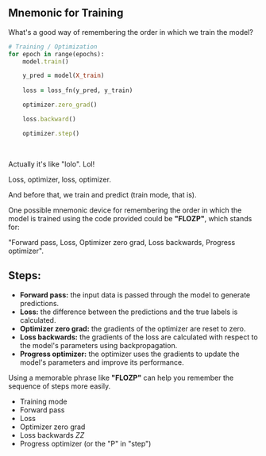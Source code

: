 ## Mnemonic for Training

What's a good way of remembering the order in which we train the model?

```ruby
# Training / Optimization
for epoch in range(epochs):
    model.train()

    y_pred = model(X_train)
    
    loss = loss_fn(y_pred, y_train)

    optimizer.zero_grad()

    loss.backward()

    optimizer.step()
```

<br>

Actually it's like "lolo". Lol!

Loss, optimizer, loss, optimizer.

And before that, we train and predict (train mode, that is).

One possible mnemonic device for remembering the order in which the model is trained using the code provided could be **"FLOZP"**, which stands for:

"Forward pass, Loss, Optimizer zero grad, Loss backwards, Progress optimizer".

## Steps:

* **Forward pass:** the input data is passed through the model to generate predictions.
* **Loss:** the difference between the predictions and the true labels is calculated.
* **Optimizer zero grad:** the gradients of the optimizer are reset to zero.
* **Loss backwards:** the gradients of the loss are calculated with respect to the model's parameters using backpropagation.
* **Progress optimizer:** the optimizer uses the gradients to update the model's parameters and improve its performance.

Using a memorable phrase like **"FLOZP"** can help you remember the sequence of steps more easily.

* Training mode
* Forward pass
* Loss
* Optimizer zero grad
* Loss backwards *ZZ*
* Progress optimizer (or the "P" in "step")
